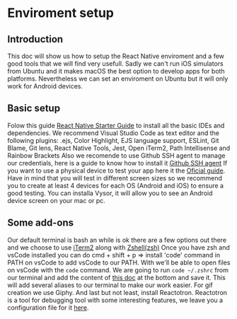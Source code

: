 # Enviroment setup

## Introduction

This doc will show us how to setup the React Native enviroment and a few good tools that we will find very usefull. Sadly we can't run iOS simulators from Ubuntu and it makes macOS the best option to develop apps for both platforms.
Nevertheless we can set an enviroment on Ubuntu but it will only work for Android devices.

## Basic setup

Folow this guide [React Native Starter Guide](https://facebook.github.io/react-native/docs/getting-started) to install all the basic IDEs and dependencies.
We recommend Visual Studio Code as text editor and the following plugins: 
.ejs, Color Highlight, EJS language support, ESLint, Git Blame, Git lens, React Native Tools, Jest, Open iTerm2, Path Intellisense and Rainbow Brackets
Also we recomende to use Github SSH agent to manage our credentials, here is a guide to know how to install it [Github SSH agent](https://help.github.com/articles/connecting-to-github-with-ssh/)
If you want to use a physical device to test your app here it the [Oficial guide](https://facebook.github.io/react-native/docs/running-on-device). Have in mind that you will test in different screen sizes so we recommend you to create at least 4 devices for each OS (Android and iOS) to ensure a good testing. You can installa Vysor, it will allow you to see an Android device screen on your mac or pc.

## Some add-ons

Our default terminal is bash an while is ok there are a few options out there and we choose to use [iTerm2](https://iterm2.com/) along with [Zshell(zsh)](https://ohmyz.sh/)
Once you have zsh and vsCode installed you can do cmd + shift + p => install 'code' command in PATH on vsCode to add vsCode to our PATH. With we'll be able to open files on vsCode with the `code` command.
We are going to run `code ~/.zshrc` from our terminal and add the content of [this doc](https://docs.google.com/document/d/1gMjx25qyjxduW9J87hr18Ub56P1ajmNy6KT_X9Z18fI/edit) at the bottom and save it. This will add several aliases to our terminal to make our work easier.
For gif creation we use Giphy.
And last but not least, install Reactotron. Reactotron is a tool for debugging tool with some interesting features, we leave you a configuration file for it [here](https://docs.google.com/document/d/1i_Dq2sW6CjePw40i_84Y1TVXle7he2q6CnUekkVDAZI/edit).
